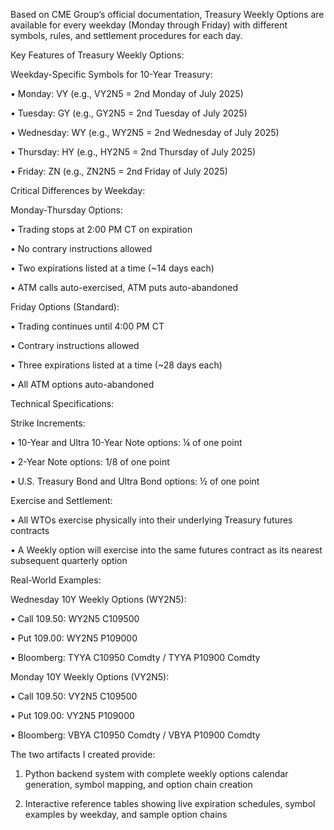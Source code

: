 Based on CME Group’s official documentation, Treasury Weekly Options are available for every weekday (Monday through Friday) with different symbols, rules, and settlement procedures for each day.

Key Features of Treasury Weekly Options:

Weekday-Specific Symbols for 10-Year Treasury:

• Monday: VY (e.g., VY2N5 = 2nd Monday of July 2025)

• Tuesday: GY (e.g., GY2N5 = 2nd Tuesday of July 2025)

• Wednesday: WY (e.g., WY2N5 = 2nd Wednesday of July 2025)

• Thursday: HY (e.g., HY2N5 = 2nd Thursday of July 2025)

• Friday: ZN (e.g., ZN2N5 = 2nd Friday of July 2025)

Critical Differences by Weekday:

Monday-Thursday Options:

• Trading stops at 2:00 PM CT on expiration

• No contrary instructions allowed

• Two expirations listed at a time (~14 days each)

• ATM calls auto-exercised, ATM puts auto-abandoned

Friday Options (Standard):

• Trading continues until 4:00 PM CT

• Contrary instructions allowed

• Three expirations listed at a time (~28 days each)

• All ATM options auto-abandoned

Technical Specifications:

Strike Increments:

• 10-Year and Ultra 10-Year Note options: ¼ of one point

• 2-Year Note options: 1/8 of one point

• U.S. Treasury Bond and Ultra Bond options: ½ of one point

Exercise and Settlement:

• All WTOs exercise physically into their underlying Treasury futures contracts

• A Weekly option will exercise into the same futures contract as its nearest subsequent quarterly option

Real-World Examples:

Wednesday 10Y Weekly Options (WY2N5):

• Call 109.50: WY2N5 C109500

• Put 109.00: WY2N5 P109000

• Bloomberg: TYYA C10950 Comdty / TYYA P10900 Comdty

Monday 10Y Weekly Options (VY2N5):

• Call 109.50: VY2N5 C109500

• Put 109.00: VY2N5 P109000

• Bloomberg: VBYA C10950 Comdty / VBYA P10900 Comdty

The two artifacts I created provide:

1. Python backend system with complete weekly options calendar generation, symbol mapping, and option chain creation

2. Interactive reference tables showing live expiration schedules, symbol examples by weekday, and sample option chains